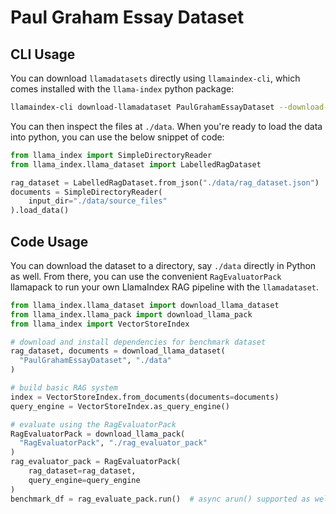 # Paul Graham Essay Dataset

## CLI Usage

You can download `llamadatasets` directly using `llamaindex-cli`, which comes installed with the `llama-index` python package:

```bash
llamaindex-cli download-llamadataset PaulGrahamEssayDataset --download-dir ./data
```

You can then inspect the files at `./data`. When you're ready to load the data into
python, you can use the below snippet of code:

```python
from llama_index import SimpleDirectoryReader
from llama_index.llama_dataset import LabelledRagDataset

rag_dataset = LabelledRagDataset.from_json("./data/rag_dataset.json")
documents = SimpleDirectoryReader(
    input_dir="./data/source_files"
).load_data()
```

## Code Usage

You can download the dataset to a directory, say `./data` directly in Python
as well. From there, you can use the convenient `RagEvaluatorPack` llamapack to
run your own LlamaIndex RAG pipeline with the `llamadataset`.

```python
from llama_index.llama_dataset import download_llama_dataset
from llama_index.llama_pack import download_llama_pack
from llama_index import VectorStoreIndex

# download and install dependencies for benchmark dataset
rag_dataset, documents = download_llama_dataset(
  "PaulGrahamEssayDataset", "./data"
)

# build basic RAG system
index = VectorStoreIndex.from_documents(documents=documents)
query_engine = VectorStoreIndex.as_query_engine()

# evaluate using the RagEvaluatorPack
RagEvaluatorPack = download_llama_pack(
  "RagEvaluatorPack", "./rag_evaluator_pack"
)
rag_evaluator_pack = RagEvaluatorPack(
    rag_dataset=rag_dataset,
    query_engine=query_engine
)
benchmark_df = rag_evaluate_pack.run()  # async arun() supported as well
```
